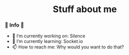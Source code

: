 <h1 align="center">Stuff about me</h1>

### 🌙 Info 🌙

- 🔭 I’m currently working on: Silence
- 🌱 I’m currently learning: Socket.io
- 📫 How to reach me: Why would you want to do that?
